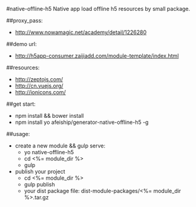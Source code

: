 #native-offline-h5
Native app load offline h5 resources by small package.


##proxy_pass:
+ http://www.nowamagic.net/academy/detail/1226280

##demo url:
+ http://h5app-consumer.zaijiadd.com/module-template/index.html

##resources:
+ http://zeptojs.com/
+ http://cn.vuejs.org/
+ http://ionicons.com/

##get start:
+ npm install && bower install
+ npm install yo afeiship/generator-native-offline-h5 -g

##usage:
+ create a new module && gulp serve:
  - yo native-offline-h5
  - cd <%= module_dir %>
  - gulp
+ publish your project
  - cd <%= module_dir %>
  - gulp publish
  - your dist package file: dist-module-packages/<%= module_dir %>.tar.gz


